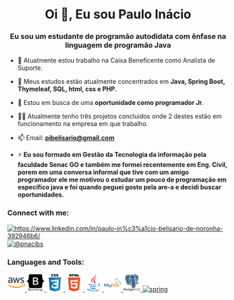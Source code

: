 <h1 align="center">Oi 👋, Eu sou Paulo Inácio</h1>
<h3 align="center">Eu sou um estudante de programão autodidata com ênfase na linguagem de programão Java</h3>

- 🔭 Atualmente estou trabalho na Caixa Beneficente como Analista de Suporte.

- 🌱 Meus estudos estão atualmente concentrados em **Java, Spring Boot, Thymeleaf, SQL, html, css e PHP.**

- 👯 Estou em busca de uma **oportunidade como programador Jr**.

- 👨‍💻 Atualmente tenho três projetos concluídos onde 2 destes estão em funcionamento na empresa em que trabalho.

- 📫 Email: **pibelisario@gmail.com**

- ⚡ **Eu sou formado em Gestão da Tecnologia da informação pela faculdade Senac GO e também me formei recentemente em Eng. Civil, porem em uma conversa informal que tive com um amigo programador ele me motivou o estudar um pouco de programação em específico java e foi quando peguei gosto pela are-a e decidi buscar oportunidades.**

<h3 align="left">Connect with me:</h3>
<p align="left">
<a href="https://linkedin.com/in/https://www.linkedin.com/in/paulo-in%c3%a1cio-belisario-de-noronha-392946b6/" target="blank"><img align="center" src="https://raw.githubusercontent.com/rahuldkjain/github-profile-readme-generator/master/src/images/icons/Social/linked-in-alt.svg" alt="https://www.linkedin.com/in/paulo-in%c3%a1cio-belisario-de-noronha-392946b6/" height="30" width="40" /></a>
<a href="https://instagram.com/@pnacibs" target="blank"><img align="center" src="https://raw.githubusercontent.com/rahuldkjain/github-profile-readme-generator/master/src/images/icons/Social/instagram.svg" alt="@pnacibs" height="30" width="40" /></a>
</p>

<h3 align="left">Languages and Tools:</h3>
<p align="left"> <a href="https://aws.amazon.com" target="_blank" rel="noreferrer"> <img src="https://raw.githubusercontent.com/devicons/devicon/master/icons/amazonwebservices/amazonwebservices-original-wordmark.svg" alt="aws" width="40" height="40"/> </a> <a href="https://getbootstrap.com" target="_blank" rel="noreferrer"> <img src="https://raw.githubusercontent.com/devicons/devicon/master/icons/bootstrap/bootstrap-plain-wordmark.svg" alt="bootstrap" width="40" height="40"/> </a> <a href="https://www.w3schools.com/css/" target="_blank" rel="noreferrer"> <img src="https://raw.githubusercontent.com/devicons/devicon/master/icons/css3/css3-original-wordmark.svg" alt="css3" width="40" height="40"/> </a> <a href="https://www.w3.org/html/" target="_blank" rel="noreferrer"> <img src="https://raw.githubusercontent.com/devicons/devicon/master/icons/html5/html5-original-wordmark.svg" alt="html5" width="40" height="40"/> </a> <a href="https://www.java.com" target="_blank" rel="noreferrer"> <img src="https://raw.githubusercontent.com/devicons/devicon/master/icons/java/java-original.svg" alt="java" width="40" height="40"/> </a> <a href="https://www.mysql.com/" target="_blank" rel="noreferrer"> <img src="https://raw.githubusercontent.com/devicons/devicon/master/icons/mysql/mysql-original-wordmark.svg" alt="mysql" width="40" height="40"/> </a> <a href="https://www.postgresql.org" target="_blank" rel="noreferrer"> <img src="https://raw.githubusercontent.com/devicons/devicon/master/icons/postgresql/postgresql-original-wordmark.svg" alt="postgresql" width="40" height="40"/> </a> <a href="https://spring.io/" target="_blank" rel="noreferrer"> <img src="https://www.vectorlogo.zone/logos/springio/springio-icon.svg" alt="spring" width="40" height="40"/> </a> </p>

